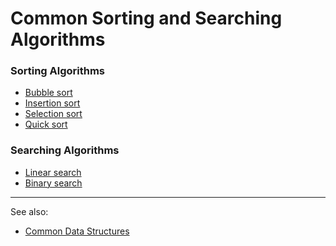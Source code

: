 # Common Sorting and Searching Algorithms

### Sorting Algorithms

- [Bubble sort](./sorting-algorithms/bubbleSort.js)
- [Insertion sort](./sorting-algorithms/insertionSort.js)
- [Selection sort](./sorting-algorithms/selectionSort.js)
- [Quick sort](./sorting-algorithms/quickSort.js)

<!-- 
Todo:
- Merge sort
 -->

### Searching Algorithms

- [Linear search](./searching-algorithms/linearSearch.js)
- [Binary search](./searching-algorithms/binarySearch.js)

---

See also:
- [Common Data Structures](https://github.com/stuymedova/common-data-structures)
